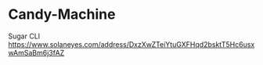 # Candy-Machine

Sugar CLI
https://www.solaneyes.com/address/DxzXwZTeiYtuGXFHqd2bsktT5Hc6usxwAmSaBm6j3fAZ
